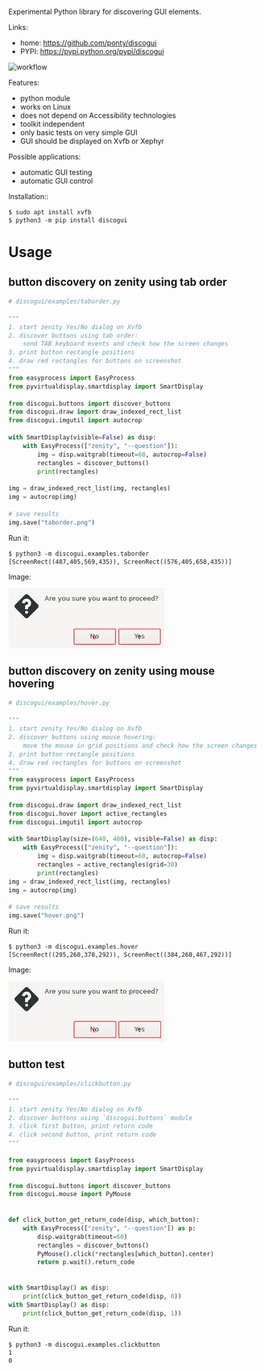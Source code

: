 Experimental Python library for discovering GUI elements.

Links:
 * home: https://github.com/ponty/discogui
 * PYPI: https://pypi.python.org/pypi/discogui

![workflow](https://github.com/ponty/discogui/actions/workflows/main.yml/badge.svg)

Features:
 * python module
 * works on Linux
 * does not depend on Accessibility technologies
 * toolkit independent
 * only basic tests on very simple GUI
 * GUI should be displayed on Xvfb or Xephyr
 
Possible applications:
 * automatic GUI testing
 * automatic GUI control

Installation::
    
```console
$ sudo apt install xvfb
$ python3 -m pip install discogui
```

Usage
=====


button discovery on zenity using tab order
------------------------------------------

```py
# discogui/examples/taborder.py

"""
1. start zenity Yes/No dialog on Xvfb
2. discover buttons using tab order: 
    send TAB keyboard events and check how the screen changes
3. print button rectangle positions
4. draw red rectangles for buttons on screenshot
"""
from easyprocess import EasyProcess
from pyvirtualdisplay.smartdisplay import SmartDisplay

from discogui.buttons import discover_buttons
from discogui.draw import draw_indexed_rect_list
from discogui.imgutil import autocrop

with SmartDisplay(visible=False) as disp:
    with EasyProcess(["zenity", "--question"]):
        img = disp.waitgrab(timeout=60, autocrop=False)
        rectangles = discover_buttons()
        print(rectangles)

img = draw_indexed_rect_list(img, rectangles)
img = autocrop(img)

# save results
img.save("taborder.png")

```

<!-- embedme doc/gen/python3_-m_discogui.examples.taborder.txt -->
Run it:
```console
$ python3 -m discogui.examples.taborder
[ScreenRect((487,405,569,435)), ScreenRect((576,405,658,435))]
```

Image:

![](doc/gen/taborder.png)


button discovery on zenity using mouse hovering
-----------------------------------------------

```py
# discogui/examples/hover.py

"""
1. start zenity Yes/No dialog on Xvfb
2. discover buttons using mouse hovering: 
    move the mouse in grid positions and check how the screen changes
3. print button rectangle positions
4. draw red rectangles for buttons on screenshot
"""
from easyprocess import EasyProcess
from pyvirtualdisplay.smartdisplay import SmartDisplay

from discogui.draw import draw_indexed_rect_list
from discogui.hover import active_rectangles
from discogui.imgutil import autocrop

with SmartDisplay(size=(640, 480), visible=False) as disp:
    with EasyProcess(["zenity", "--question"]):
        img = disp.waitgrab(timeout=60, autocrop=False)
        rectangles = active_rectangles(grid=30)
        print(rectangles)
img = draw_indexed_rect_list(img, rectangles)
img = autocrop(img)

# save results
img.save("hover.png")

```

<!-- embedme doc/gen/python3_-m_discogui.examples.hover.txt -->
Run it:
```console
$ python3 -m discogui.examples.hover
[ScreenRect((295,260,378,292)), ScreenRect((384,260,467,292))]
```


Image:

![](doc/gen/hover.png)

button test
-----------

```py
# discogui/examples/clickbutton.py

"""
1. start zenity Yes/No dialog on Xvfb
2. discover buttons using `discogui.buttons` module
3. click first button, print return code
4. click second button, print return code
"""

from easyprocess import EasyProcess
from pyvirtualdisplay.smartdisplay import SmartDisplay

from discogui.buttons import discover_buttons
from discogui.mouse import PyMouse


def click_button_get_return_code(disp, which_button):
    with EasyProcess(["zenity", "--question"]) as p:
        disp.waitgrab(timeout=60)
        rectangles = discover_buttons()
        PyMouse().click(*rectangles[which_button].center)
        return p.wait().return_code


with SmartDisplay() as disp:
    print(click_button_get_return_code(disp, 0))
with SmartDisplay() as disp:
    print(click_button_get_return_code(disp, 1))

```

<!-- embedme doc/gen/python3_-m_discogui.examples.clickbutton.txt -->
Run it:
```console
$ python3 -m discogui.examples.clickbutton
1
0
```






